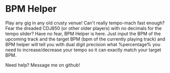 # BPM Helper
Play any gig in any old crusty venue!
Can't really tempo-mach fast enough?
Fear the dreaded CDJ850 (or other older players) with no decimals for the tempo slider? 
Have no fear, BPM Helper is here. Just input the BPM of the upcoming track and the target BPM (bpm of the currently playing track) and BPM helper will tell you with dual digit precision what %percentage% you need to increase/decrease your tempo so it can exactly match your target BPM.

Need help? Message me on github!
